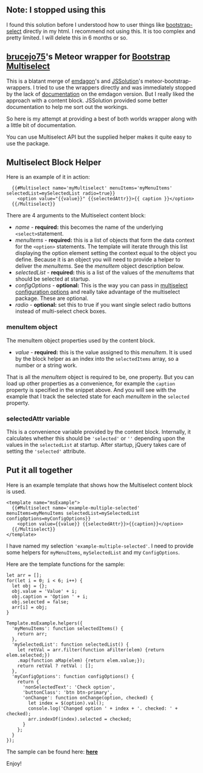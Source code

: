## Note: I stopped using this
I found this solution before I understood how to user things like [bootstrap-select](https://silviomoreto.github.io/bootstrap-select/) directly in my html.  I recommend not using this.  It is too complex and pretty limited.  I will delete this in 6 months or so.

## [brucejo75](https://github.com/brucejo75)'s Meteor wrapper for [Bootstrap Multiselect](https://github.com/davidstutz/bootstrap-multiselect)

This is a blatant merge of [emdagon](https://github.com/emdagon/meteor-bootstrap-multiselect)'s and  [JSSolution](https://github.com/JSSolutions/meteor-bootstrap-multi-select)'s meteor-bootstrap-wrappers. I tried to use the wrappers directly and was immediately stopped by the lack of [documentation](https://github.com/emdagon/meteor-bootstrap-multiselect/issues/1) on the emdagon version.  But I really liked the approach with a content block.  JSSolution provided some better documentation to help me sort out the workings.

So here is my attempt at providing a best of both worlds wrapper along with a little bit of documentation.

You can use Multiselect API but the supplied helper makes it quite easy to use the package.

## Multiselect Block Helper
Here is an example of it in action:
```
  {{#Multiselect name='myMultiselect' menuItems='myMenuItems' selectedList=mySelectedList radio=true}}
    <option value="{{value}}" {{selectedAttr}}>{{ caption }}</option>
  {{/Multiselect}}
```
There are 4 arguments to the Multiselect content block:

 - *name* - **required:** this becomes the name of the underlying `<select>`statement.
 - *menuItems* - **required:** this is a list of objects that form the data context for the `<option>` statements.  The template will iterate through this list displaying the option element setting the context equal to the object you define.  Because it is an object you will need to provide a helper to deliver the *menuItems*.  See the *menuItem* object description below.
 - *selectedList* - **required:** this is a list of the values of the *menuItems* that should be selected at startup.
 - *configOptions* - **optional:** This is the way you can pass in [multiselect configuration options](http://davidstutz.github.io/bootstrap-multiselect/#configuration-options) and really take advantage of the multiselect package.  These are optional.
 - *radio* - **optional:** set this to true if you want single select radio buttons instead of multi-select check boxes.

### menuItem object
The menuItem object properties used by the content block.
 - *value* - **required:** this is the value assigned to this *menuItem*.  It is used by the block helper as an index into the `selectedItems` array, so a number or a string work.

That is all the *menuItem* object is required to be, one property.  But you can load up other properties as a convenience, for example the `caption` property is specified in the snippet above.  And you will see with the example that I track the selected state for each *menuItem* in the `selected` property.

### selectedAttr variable
This is a convenience variable provided by the content block.  Internally, it calculates whether this should be `'selected'` or `''` depending upon the values in the `selectedList` at startup.  After startup, jQuery takes care of setting the `'selected'` attribute.

## Put it all together

Here is an example template that shows how the Multiselect content block is used.

```
<template name="msExample">
  {{#Multiselect name='example-multiple-selected' menuItems=myMenuItems selectedList=mySelectedList configOptions=myConfigOptions}}
    <option value={{value}} {{selectedAttr}}>{{caption}}</option>
  {{/Multiselect}}
</template>
```

I have named my selection `'example-multiple-selected'`.
I need to provide some helpers for `myMenuItems`, `mySelectedList` and my `ConfigOptions`.

Here are the template functions for the sample:
```
let arr = [];
for(let i = 0; i < 6; i++) {
  let obj = {};
  obj.value = 'Value' + i;
  obj.caption = 'Option ' + i;
  obj.selected = false;
  arr[i] = obj;
}

Template.msExample.helpers({
  'myMenuItems': function selectedItems() {
    return arr;
  },
  'mySelectedList': function selectedList() {
    let retVal = arr.filter(function aFilter(elem) {return elem.selected;})
    .map(function aMap(elem) {return elem.value;});
    return retVal ? retVal : [];
  },
  'myConfigOptions': function configOptions() {
    return {
      'nonSelectedText': 'Check option',
      'buttonClass': 'btn btn-primary',
      'onChange': function onChange(option, checked) {
        let index = $(option).val();
        console.log('Changed option ' + index + '. checked: ' + checked);
        arr.indexOf(index).selected = checked;
      }
    };
  }
});

```

The sample can be found here: **[here](https://github.com/brucejo75/meteor-bootstrap-multiselect-sample)**

Enjoy!
